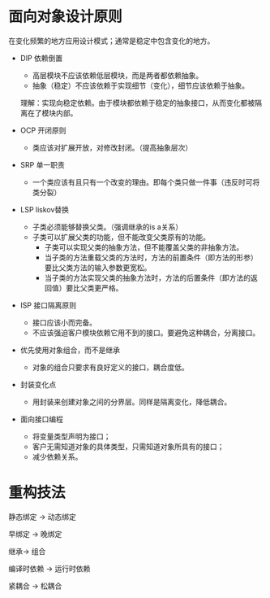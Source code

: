 # 面向对象设计原则

在变化频繁的地方应用设计模式；通常是稳定中包含变化的地方。



- DIP 依赖倒置

  - 高层模块不应该依赖低层模块，而是两者都依赖抽象。
  - 抽象（稳定）不应该依赖于实现细节（变化），细节应该依赖于抽象。

  理解：实现向稳定依赖。由于模块都依赖于稳定的抽象接口，从而变化都被隔离在了模块内部。

- OCP 开闭原则
  
  - 类应该对扩展开放，对修改封闭。（提高抽象层次）
- SRP 单一职责
  
  - 一个类应该有且只有一个改变的理由。即每个类只做一件事（违反时可将类分裂）
- LSP liskov替换
  - 子类必须能够替换父类。（强调继承的is a关系）
  - 子类可以扩展父类的功能，但不能改变父类原有的功能。
    - 子类可以实现父类的抽象方法，但不能覆盖父类的非抽象方法。
    - 当子类的方法重载父类的方法时，方法的前置条件（即方法的形参）要比父类方法的输入参数更宽松。
    - 当子类的方法实现父类的抽象方法时，方法的后置条件（即方法的返回值）要比父类更严格。
- ISP 接口隔离原则
  - 接口应该小而完备。
  - 不应该强迫客户模块依赖它用不到的接口。要避免这种耦合，分离接口。
- 优先使用对象组合，而不是继承
  
  - 对象的组合只要求有良好定义的接口，耦合度低。
- 封装变化点
  
  - 用封装来创建对象之间的分界层。同样是隔离变化，降低耦合。
- 面向接口编程
  - 将变量类型声明为接口；
  - 客户无需知道对象的具体类型，只需知道对象所具有的接口；
  - 减少依赖关系。



# 重构技法

静态绑定 → 动态绑定

早绑定 → 晚绑定

继承→ 组合

编译时依赖 → 运行时依赖

紧耦合 → 松耦合